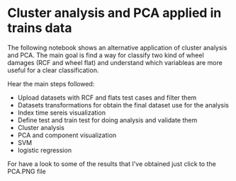# Cluster analysis and PCA applied in trains data

The following notebook shows an alternative application of cluster analysis and PCA. The main goal is find a way for classify two kind of wheel damages (RCF and wheel flat) and understand which variableas are more useful for a clear classification.

Hear the main steps followed:

- Upload datasets with RCF and flats test cases and filter them
- Datasets transformations for obtain the final dataset use for the analysis
- Index time sereis visualization
- Define test and train test for doing analysis and validate them
- Cluster analysis
- PCA and component visualization
- SVM
- logistic regression

For have a look to some of the results that I've obtained just click to the PCA.PNG file
